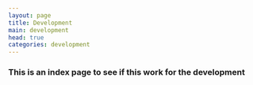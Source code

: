 ```yaml
---
layout: page
title: Development
main: development
head: true
categories: development
---
```


### This is an index page to see if this work for the development 
